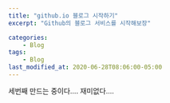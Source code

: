 ```yaml
---
title: "github.io 블로그 시작하기"
excerpt: "Github의 블로그 서비스를 시작해보장"

categories: 
    - Blog
tags:
    - Blog
last_modified_at: 2020-06-28T08:06:00-05:00
---
```


세번째 만드는 중이다.... 재미없다....
